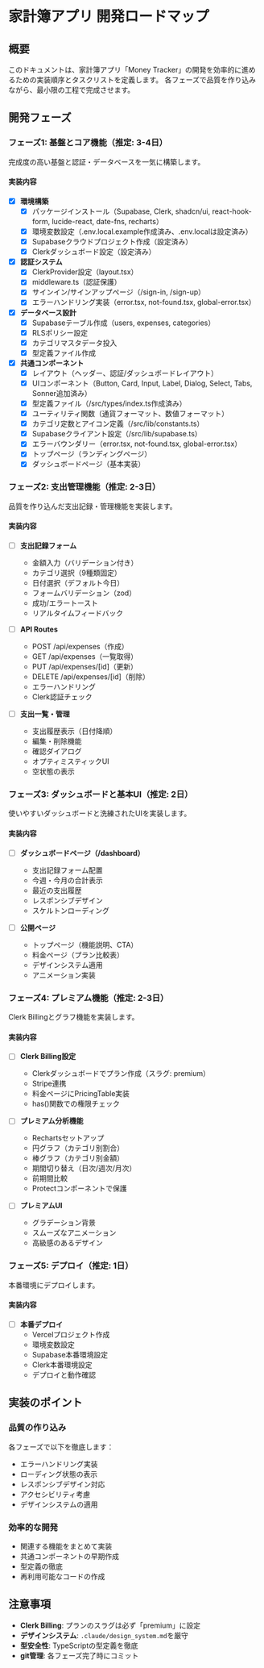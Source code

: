 # 家計簿アプリ 開発ロードマップ
 
## 概要
 
このドキュメントは、家計簿アプリ「Money Tracker」の開発を効率的に進めるための実装順序とタスクリストを定義します。
各フェーズで品質を作り込みながら、最小限の工程で完成させます。
 
## 開発フェーズ
 
### フェーズ1: 基盤とコア機能（推定: 3-4日）
 
完成度の高い基盤と認証・データベースを一気に構築します。
 
#### 実装内容
- [x] **環境構築**
  - [x] パッケージインストール（Supabase, Clerk, shadcn/ui, react-hook-form, lucide-react, date-fns, recharts）
  - [x] 環境変数設定（.env.local.example作成済み、.env.localは設定済み）
  - [x] Supabaseクラウドプロジェクト作成（設定済み）
  - [x] Clerkダッシュボード設定（設定済み）
 
- [x] **認証システム**
  - [x] ClerkProvider設定（layout.tsx）
  - [x] middleware.ts（認証保護）
  - [x] サインイン/サインアップページ（/sign-in, /sign-up）
  - [x] エラーハンドリング実装（error.tsx, not-found.tsx, global-error.tsx）
 
- [x] **データベース設計**
  - [x] Supabaseテーブル作成（users, expenses, categories）
  - [x] RLSポリシー設定
  - [x] カテゴリマスタデータ投入
  - [x] 型定義ファイル作成
 
- [x] **共通コンポーネント**
  - [x] レイアウト（ヘッダー、認証/ダッシュボードレイアウト）
  - [x] UIコンポーネント（Button, Card, Input, Label, Dialog, Select, Tabs, Sonner追加済み）
  - [x] 型定義ファイル（/src/types/index.ts作成済み）
  - [x] ユーティリティ関数（通貨フォーマット、数値フォーマット）
  - [x] カテゴリ定数とアイコン定義（/src/lib/constants.ts）
  - [x] Supabaseクライアント設定（/src/lib/supabase.ts）
  - [x] エラーバウンダリー（error.tsx, not-found.tsx, global-error.tsx）
  - [x] トップページ（ランディングページ）
  - [x] ダッシュボードページ（基本実装）
 
### フェーズ2: 支出管理機能（推定: 2-3日）
 
品質を作り込んだ支出記録・管理機能を実装します。
 
#### 実装内容
- [ ] **支出記録フォーム**
  - 金額入力（バリデーション付き）
  - カテゴリ選択（9種類固定）
  - 日付選択（デフォルト今日）
  - フォームバリデーション（zod）
  - 成功/エラートースト
  - リアルタイムフィードバック
 
- [ ] **API Routes**
  - POST /api/expenses（作成）
  - GET /api/expenses（一覧取得）
  - PUT /api/expenses/[id]（更新）
  - DELETE /api/expenses/[id]（削除）
  - エラーハンドリング
  - Clerk認証チェック
 
- [ ] **支出一覧・管理**
  - 支出履歴表示（日付降順）
  - 編集・削除機能
  - 確認ダイアログ
  - オプティミスティックUI
  - 空状態の表示
 
### フェーズ3: ダッシュボードと基本UI（推定: 2日）
 
使いやすいダッシュボードと洗練されたUIを実装します。
 
#### 実装内容
- [ ] **ダッシュボードページ（/dashboard）**
  - 支出記録フォーム配置
  - 今週・今月の合計表示
  - 最近の支出履歴
  - レスポンシブデザイン
  - スケルトンローディング
 
- [ ] **公開ページ**
  - トップページ（機能説明、CTA）
  - 料金ページ（プラン比較表）
  - デザインシステム適用
  - アニメーション実装
 
### フェーズ4: プレミアム機能（推定: 2-3日）
 
Clerk Billingとグラフ機能を実装します。
 
#### 実装内容
- [ ] **Clerk Billing設定**
  - Clerkダッシュボードでプラン作成（スラグ: premium）
  - Stripe連携
  - 料金ページにPricingTable実装
  - has()関数での権限チェック
 
- [ ] **プレミアム分析機能**
  - Rechartsセットアップ
  - 円グラフ（カテゴリ別割合）
  - 棒グラフ（カテゴリ別金額）
  - 期間切り替え（日次/週次/月次）
  - 前期間比較
  - Protectコンポーネントで保護
 
- [ ] **プレミアムUI**
  - グラデーション背景
  - スムーズなアニメーション
  - 高級感のあるデザイン
 
### フェーズ5: デプロイ（推定: 1日）
 
本番環境にデプロイします。
 
#### 実装内容
- [ ] **本番デプロイ**
  - Vercelプロジェクト作成
  - 環境変数設定
  - Supabase本番環境設定
  - Clerk本番環境設定
  - デプロイと動作確認
 
## 実装のポイント
 
### 品質の作り込み
各フェーズで以下を徹底します：
- エラーハンドリング実装
- ローディング状態の表示
- レスポンシブデザイン対応
- アクセシビリティ考慮
- デザインシステムの適用
 
### 効率的な開発
- 関連する機能をまとめて実装
- 共通コンポーネントの早期作成
- 型定義の徹底
- 再利用可能なコードの作成
 
## 注意事項
 
- **Clerk Billing**: プランのスラグは必ず「premium」に設定
- **デザインシステム**: `.claude/design_system.md`を厳守
- **型安全性**: TypeScriptの型定義を徹底
- **git管理**: 各フェーズ完了時にコミット